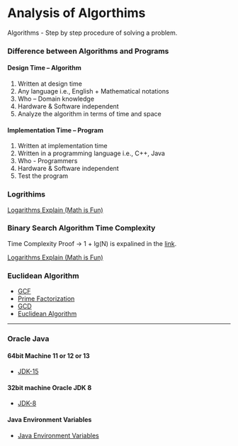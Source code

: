 # Analysis of Algorthims
Algorithms - Step by step procedure of solving a problem.
### Difference between Algorithms and Programs

#### Design Time – Algorithm 
1. Written at design time
2. Any language i.e., English + Mathematical notations
3. Who – Domain knowledge
4. Hardware & Software independent
5. Analyze the algorithm in terms of time and space

#### Implementation Time – Program 
1. Written at implementation time
2. Written in a programming language i.e., C++, Java
3. Who - Programmers 
4. Hardware & Software independent
5. Test the program 

### Logrithims
[Logarithms Explain (Math is Fun)](https://www.mathsisfun.com/algebra/logarithms.html)

### Binary Search Algorithm Time Complexity
Time Complexity Proof ->  1 + lg(N) is expalined in the [link](https://www.youtube.com/watch?v=TomQQb2kJvc).


[Logarithms Explain (Math is Fun)](https://www.mathsisfun.com/algebra/logarithms.html)

### Euclidean Algorithm

* [GCF](https://www.mathsisfun.com/greatest-common-factor.html)
* [Prime Factorization](https://www.mathsisfun.com/prime-factorization.html)
* [GCD](https://brilliant.org/wiki/greatest-common-divisor/)
* [Euclidean Algorithm](https://www.khanacademy.org/computing/computer-science/cryptography/modarithmetic/a/the-euclidean-algorithm)

---
### Oracle Java
#### 64bit Machine 11 or 12 or 13
* [JDK-15](https://www.oracle.com/java/technologies/javase-jdk15-downloads.html)

#### 32bit machine Oracle JDK 8
* [JDK-8](https://www.oracle.com/pt/java/technologies/javase/javase-jdk8-downloads.html)

#### Java Environment Variables
* [Java Environment Variables](https://javatutorial.net/set-java-home-windows-10)

